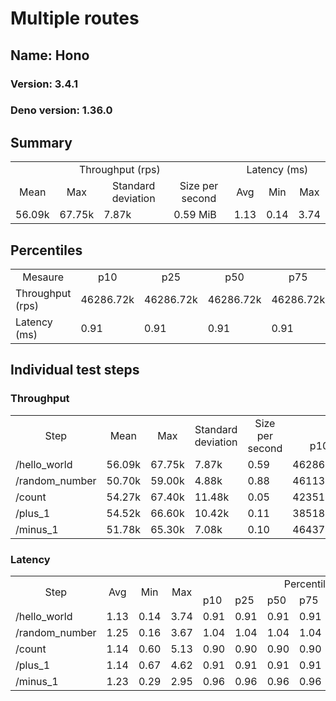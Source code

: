 # Multiple routes
## Name: Hono 

### Version: 3.4.1
### Deno version: 1.36.0

## Summary
<table>
<tr>
    <td align="center" colspan="4">Throughput (rps)</td>
    <td align="center" colspan="3">Latency (ms)</td>
</tr>
<tr>
    <td align="center">Mean</td>
    <td align="center">Max</td>
    <td align="center">Standard deviation</td>
    <td align="center">Size per second</td>
    <td align="center">Avg</td>
    <td align="center">Min</td>
    <td align="center">Max</td>
</tr>
<tr>
    <td>56.09k</td>
    <td>67.75k</td>
    <td>7.87k</td>
    <td>0.59 MiB</td>
    <td>1.13</td>
    <td>0.14</td>
    <td>3.74</td>
</tr>
</table>

## Percentiles

<table>
<tr>
  <td align="center">Mesaure</td>
  <td align="center">p10</td>
  <td align="center">p25</td>
  <td align="center">p50</td>
  <td align="center">p75</td>
  <td align="center">p90</td>
  <td align="center">p95</td>
  <td align="center">p99</td>
</tr>
<tr>
  <td>Throughput (rps)</td>
  <td>46286.72k</td>
  <td>46286.72k</td>
  <td>46286.72k</td>
  <td>46286.72k</td>
  <td>66981.67k</td>
  <td>67750.58k</td>
  <td>67750.58k</td>
</tr>
<tr>
  <td>Latency (ms)</td>
  <td>0.91</td>
  <td>0.91</td>
  <td>0.91</td>
  <td>0.91</td>
  <td>1.37</td>
  <td>1.53</td>
  <td>2.90</td>
</tr>
</table>

## Individual test steps

### Throughput

<table>
<tr>
  <td align="center" rowspan="2">Step</td>
  <td align="center" rowspan="2">Mean</td>
  <td align="center" rowspan="2">Max</td>
  <td align="center" rowspan="2">Standard deviation</td>
  <td align="center" rowspan="2">Size per second</td>
  <td align="center" colspan="7">Percentiles</td>
</tr>
<tr>
  <!-- still Step -->
  <!-- still Mean -->
  <!-- still Max -->
  <!-- still Standard deviation -->
  <!-- still Size per second -->
  <td align="center">p10</td>
  <td align="center">p25</td>
  <td align="center">p50</td>
  <td align="center">p75</td>
  <td align="center">p90</td>
  <td align="center">p95</td>
  <td align="center">p99</td>
</tr>
<tr>
  <td>/hello_world</td>
  <td>56.09k</td>
  <td>67.75k</td>
  <td>7.87k</td>
  <td>0.59</td>
  <td>46286.72k</td>
  <td>46286.72k</td>
  <td>46286.72k</td>
  <td>46286.72k</td>
  <td>66981.67k</td>
  <td>67750.58k</td>
  <td>67750.58k</td>
</tr><tr>
  <td>/random_number</td>
  <td>50.70k</td>
  <td>59.00k</td>
  <td>4.88k</td>
  <td>0.88</td>
  <td>46113.71k</td>
  <td>46113.71k</td>
  <td>46113.71k</td>
  <td>46113.71k</td>
  <td>55842.89k</td>
  <td>58995.30k</td>
  <td>58995.30k</td>
</tr><tr>
  <td>/count</td>
  <td>54.27k</td>
  <td>67.40k</td>
  <td>11.48k</td>
  <td>0.05</td>
  <td>42351.00k</td>
  <td>42351.00k</td>
  <td>42351.00k</td>
  <td>42351.00k</td>
  <td>66654.82k</td>
  <td>67398.03k</td>
  <td>67398.03k</td>
</tr><tr>
  <td>/plus_1</td>
  <td>54.52k</td>
  <td>66.60k</td>
  <td>10.42k</td>
  <td>0.11</td>
  <td>38518.72k</td>
  <td>38518.72k</td>
  <td>38518.72k</td>
  <td>38518.72k</td>
  <td>66027.96k</td>
  <td>66596.08k</td>
  <td>66596.08k</td>
</tr><tr>
  <td>/minus_1</td>
  <td>51.78k</td>
  <td>65.30k</td>
  <td>7.08k</td>
  <td>0.10</td>
  <td>46437.16k</td>
  <td>46437.16k</td>
  <td>46437.16k</td>
  <td>46437.16k</td>
  <td>64589.85k</td>
  <td>65295.32k</td>
  <td>65295.32k</td>
</tr></table>

### Latency

<table>
<tr>
  <td align="center" rowspan="2">Step</td>
  <td align="center" rowspan="2">Avg</td>
  <td align="center" rowspan="2">Min</td>
  <td align="center" rowspan="2">Max</td>
  <td align="center" colspan="7">Percentiles</td>
</tr>
<tr>
  <!-- still Avg -->
  <!-- still Min -->
  <!-- still Max -->
  <td>p10</td>
  <td>p25</td>
  <td>p50</td>
  <td>p75</td>
  <td>p90</td>
  <td>p95</td>
  <td>p99</td>
</tr>
<tr>
  <td>/hello_world</td>
  <td>1.13</td>
  <td>0.14</td>
  <td>3.74</td>
  <td>0.91</td>
  <td>0.91</td>
  <td>0.91</td>
  <td>0.91</td>
  <td>1.37</td>
  <td>1.53</td>
  <td>2.90</td>
</tr><tr>
  <td>/random_number</td>
  <td>1.25</td>
  <td>0.16</td>
  <td>3.67</td>
  <td>1.04</td>
  <td>1.04</td>
  <td>1.04</td>
  <td>1.04</td>
  <td>1.39</td>
  <td>1.50</td>
  <td>2.40</td>
</tr><tr>
  <td>/count</td>
  <td>1.14</td>
  <td>0.60</td>
  <td>5.13</td>
  <td>0.90</td>
  <td>0.90</td>
  <td>0.90</td>
  <td>0.90</td>
  <td>1.39</td>
  <td>1.62</td>
  <td>2.11</td>
</tr><tr>
  <td>/plus_1</td>
  <td>1.14</td>
  <td>0.67</td>
  <td>4.62</td>
  <td>0.91</td>
  <td>0.91</td>
  <td>0.91</td>
  <td>0.91</td>
  <td>1.39</td>
  <td>1.62</td>
  <td>2.66</td>
</tr><tr>
  <td>/minus_1</td>
  <td>1.23</td>
  <td>0.29</td>
  <td>2.95</td>
  <td>0.96</td>
  <td>0.96</td>
  <td>0.96</td>
  <td>0.96</td>
  <td>1.43</td>
  <td>1.57</td>
  <td>2.44</td>
</tr></table>